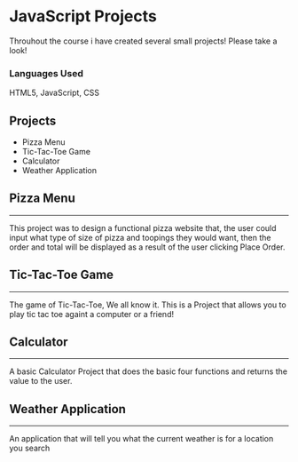 <h1> JavaScript Projects </h1>
<p> Throuhout the course i have created several small projects! Please take a look!

<h3> Languages Used </h3>
<p> HTML5, JavaScript, CSS

  
  <h2> Projects </h2>
  
  <ul>
    <li> Pizza Menu </li>
    <li> Tic-Tac-Toe Game</li>
    <li> Calculator </li>
    <li> Weather Application</li>
  </ul>
  
  
  <h2> Pizza Menu </h2>
  <hr>
  <p> This project was to design a functional pizza website that, the user could input what type of size of pizza and toopings they would want, then the order and total will be displayed as a result of the user clicking Place Order. 
  
  
  
  <h2>Tic-Tac-Toe Game</h2>
  <hr>
  <p>The game of Tic-Tac-Toe, We all know it. This is a Project that allows you to play tic tac toe againt a computer or a friend!</p>
  
  
  <h2>Calculator</h2>
  <hr>
  <p> A basic Calculator Project that does the basic four functions and returns the value to the user. </p>
  
  <h2>Weather Application</h2>
  <hr>
  <p> An application that will tell you what the current weather is for a location you search</p>
  
